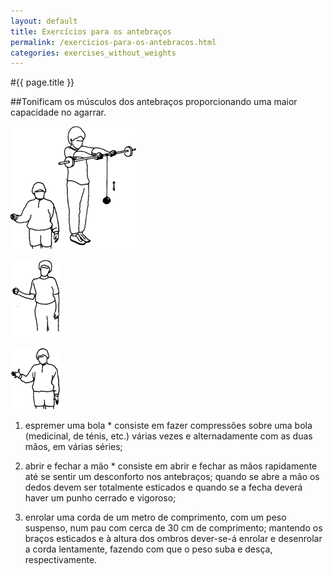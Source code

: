 ```yaml
---
layout: default
title: Exercícios para os antebraços
permalink: /exercicios-para-os-antebracos.html
categories: exercises_without_weights
---
```


#{{ page.title }}

##Tonificam os músculos dos antebraços proporcionando uma maior capacidade no agarrar.

![Exercícios para os antebraços](assets/elevacoes-dos-dedos-dos-pes_clip_image002.gif)

![Exercícios para os antebraços](assets/elevacoes-dos-dedos-dos-pes_clip_image004.gif)

![Exercícios para os antebraços](assets/elevacoes-dos-dedos-dos-pes_clip_image006.gif)

1. espremer uma bola * consiste em fazer compressões sobre uma bola (medicinal, de ténis, etc.) várias vezes e alternadamente com as duas mãos, em várias séries;

2. abrir e fechar a mão * consiste em abrir e fechar as mãos rapidamente até se sentir um desconforto nos antebraços; quando se abre a mão os dedos devem ser totalmente esticados e quando se a fecha deverá haver um punho cerrado e vigoroso;

3. enrolar uma corda de um metro de comprimento, com um peso suspenso, num pau com cerca de 30 cm de comprimento; man­tendo os braços esticados e à altura dos ombros dever-se-á enrolar e desenrolar a corda lentamente, fazendo com que o peso suba e desça, respectivamente.

